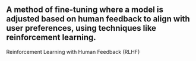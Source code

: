 A method of fine-tuning where a model is adjusted based on human feedback to align with user preferences, using techniques like reinforcement learning.
---
Reinforcement Learning with Human Feedback (RLHF)
